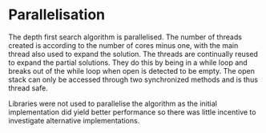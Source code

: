 # Parallelisation

The depth first search algorithm is parallelised. The number of threads created is according to the number of cores minus one, with the main thread also used to expand the solution. The threads are continually reused to expand the partial solutions. They do this by being in a while loop and breaks out of the while loop when open is detected to be empty. The open stack can only be accessed through two synchronized methods and is thus thread safe.

Libraries were not used to parallelise the algorithm as the initial implementation did yield better performance so there was little incentive to investigate alternative implementations.